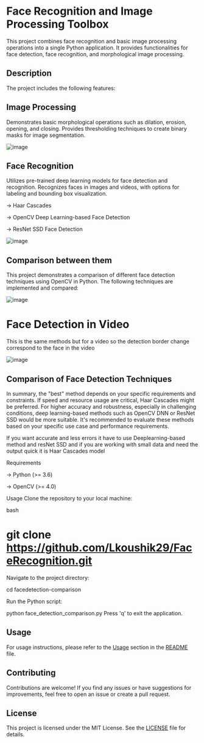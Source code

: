 # Face Recognition and Image Processing Toolbox
This project combines face recognition and basic image processing operations into a single Python application. It provides functionalities for face detection, face recognition, and morphological image processing.

## Description
The project includes the following features:

## Image Processing
Demonstrates basic morphological operations such as dilation, erosion, opening, and closing.
Provides thresholding techniques to create binary masks for image segmentation.

![image](https://github.com/Lkoushik29/FaceRecognition/assets/91585444/eb338349-7121-4380-bb77-627b86331d9e)

## Face Recognition
Utilizes pre-trained deep learning models for face detection and recognition.
Recognizes faces in images and videos, with options for labeling and bounding box visualization.

-> Haar Cascades

-> OpenCV Deep Learning-based Face Detection

-> ResNet SSD Face Detection

![image](https://github.com/Lkoushik29/FaceRecognition/assets/91585444/438809b5-f63a-4014-90ab-63f3d69c3cb6)

## Comparison between them
This project demonstrates a comparison of different face detection techniques using OpenCV in Python. The following techniques are implemented and compared:

![image](https://github.com/Lkoushik29/FaceRecogntion-and-ImageProcessing/assets/91585444/f4a5db43-d71a-4f5f-8a87-ace45091b0a1)

# Face Detection in Video
This is the same methods but for a video so the detection border change correspond to the face in the video

![image](https://github.com/Lkoushik29/FaceRecogntion-and-ImageProcessing/assets/91585444/45db2b9d-4a18-4ab5-94db-4563ef4385f0)



## Comparison of Face Detection Techniques

In summary, the "best" method depends on your specific requirements and constraints. If speed and resource usage are critical, Haar Cascades might be preferred. For higher accuracy and robustness, especially in challenging conditions, deep learning-based methods such as OpenCV DNN or ResNet SSD would be more suitable. It's recommended to evaluate these methods based on your specific use case and performance requirements.

If you want accurate and less errors it have to use Deeplearning-based method and resNet SSD and if you are working with small data and need the output quick it is Haar Cascades model

Requirements

-> Python (>= 3.6)

-> OpenCV (>= 4.0)

Usage
Clone the repository to your local machine:

bash

# git clone https://github.com/Lkoushik29/FaceRecognition.git

Navigate to the project directory:

cd facedetection-comparison

Run the Python script:

python face_detection_comparison.py
Press 'q' to exit the application.

## Usage

For usage instructions, please refer to the [Usage](#usage) section in the [README](README.md) file.

## Contributing

Contributions are welcome! If you find any issues or have suggestions for improvements, feel free to open an issue or create a pull request.

## License

This project is licensed under the MIT License. See the [LICENSE](LICENSE) file for details.
